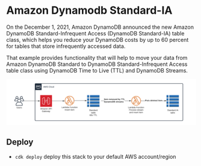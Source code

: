 # Amazon Dynamodb Standard-IA

On the December 1, 2021, Amazon DynamoDB announced the new Amazon DynamoDB Standard-Infrequent Access (DynamoDB Standard-IA) table class, which helps you reduce your DynamoDB costs by up to 60 percent for tables that store infrequently accessed data.


That example provides functionality that will help to move your data from Amazon DynamoDB Standard to DynamoDB Standard-Infrequent Access table class using DynamoDB Time to Live (TTL) and DynamoDB Streams.

![diagram](./assets/diagram.png)

## Deploy
 * `cdk deploy`      deploy this stack to your default AWS account/region
